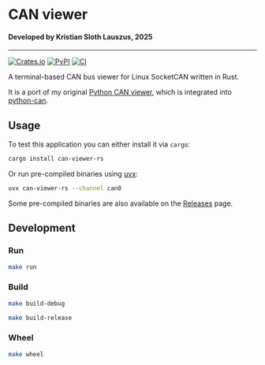 # CAN viewer

#### Developed by Kristian Sloth Lauszus, 2025
_________
[![Crates.io](https://img.shields.io/crates/v/can-viewer-rs.svg)](https://crates.io/crates/can-viewer-rs)
[![PyPI](https://img.shields.io/pypi/v/can-viewer-rs.svg)](https://pypi.org/project/can-viewer-rs)
[![CI](https://github.com/Lauszus/can-viewer-rs/actions/workflows/ci.yml/badge.svg)](https://github.com/Lauszus/can-viewer-rs/actions/workflows/ci.yml)

A terminal-based CAN bus viewer for Linux SocketCAN written in Rust.

It is a port of my original [Python CAN viewer](https://github.com/Lauszus/python_can_viewer), which is integrated into [python-can](https://github.com/hardbyte/python-can).

## Usage

To test this application you can either install it via `cargo`:

```bash
cargo install can-viewer-rs
```

Or run pre-compiled binaries using [uvx](https://github.com/astral-sh/uv):

```bash
uvx can-viewer-rs --channel can0
```

Some pre-compiled binaries are also available on the [Releases](https://github.com/Lauszus/can-viewer-rs/releases) page.

## Development

### Run

```bash
make run
```

### Build

```bash
make build-debug
```

```bash
make build-release
```

### Wheel

```bash
make wheel
```
